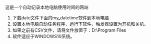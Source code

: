 这是一个自动记录本地电脑使用时间的网站  
1. 下载date文件下面的my_datetime软件到本地电脑
2. 设置本地电脑自动任务程序，运行下软件，触发器设置为开机和关机。
3. 如果之前有CSV文件，请将文件放置于：D:\Program Files
4. 软件适应于WINDOWS10系统。


